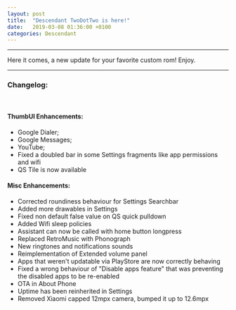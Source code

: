 ```yaml
---
layout: post
title:  "Descendant TwoDotTwo is here!"
date:   2019-03-08 01:36:00 +0100
categories: Descendant
---
```


<hr>

Here it comes, a new update for your favorite custom rom! Enjoy.

<hr>

### Changelog:
<br>

#### ThumbUI Enhancements:

* Google Dialer;
* Google Messages;
* YouTube;
* Fixed a doubled bar in some Settings fragments like app permissions and wifi
* QS Tile is now available 

#### Misc Enhancements:

* Corrected roundiness behaviour for Settings Searchbar
* Added more drawables in Settings
* Fixed non default false value on QS quick pulldown
* Added Wifi sleep policies
* Assistant can now be called with home button longpress
* Replaced RetroMusic with Phonograph
* New ringtones and notifications sounds
* Reimplementation of Extended volume panel
* Apps that weren't updatable via PlayStore are now correctly behaving
* Fixed a wrong behaviour of "Disable apps feature" that was preventing the disabled apps to be re-enabled
* OTA in About Phone
* Uptime has been reinherited in Settings
* Removed Xiaomi capped 12mpx camera, bumped it up to 12.6mpx
